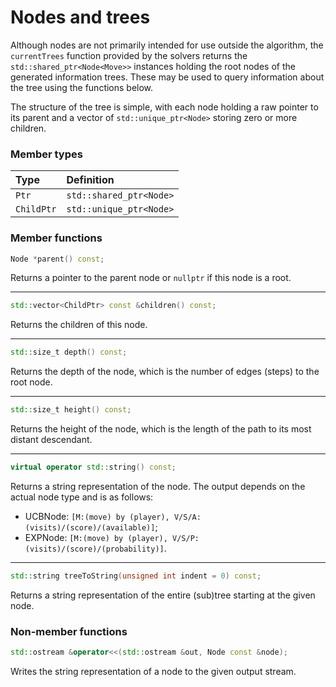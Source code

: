 # Nodes and trees
Although nodes are not primarily intended for use outside the algorithm, the `currentTrees` function provided by the solvers returns the `std::shared_ptr<Node<Move>>` instances holding the root nodes of the generated information trees. These may be used to query information about the tree using the functions below.

The structure of the tree is simple, with each node holding a raw pointer to its parent and a vector of `std::unique_ptr<Node>` storing zero or more children.

### Member types

| Type      | Definition                |
|:----------|:--------------------------|
|`Ptr`      |`std::shared_ptr<Node>`    |
|`ChildPtr` |`std::unique_ptr<Node>`    |

### Member functions
```cpp
Node *parent() const;
```
Returns a pointer to the parent node or `nullptr` if this node is a root.

---
```cpp
std::vector<ChildPtr> const &children() const;
```
Returns the children of this node.

---
```cpp
std::size_t depth() const;
```
Returns the depth of the node, which is the number of edges (steps) to the root node.

---
```cpp
std::size_t height() const;
```
Returns the height of the node, which is the length of the path to its most distant descendant.

---
```cpp
virtual operator std::string() const;
```
Returns a string representation of the node. The output depends on the actual node type and is as follows:
* UCBNode: `[M:(move) by (player), V/S/A: (visits)/(score)/(available)]`;
* EXPNode: `[M:(move) by (player), V/S/P: (visits)/(score)/(probability)]`.

---
```cpp
std::string treeToString(unsigned int indent = 0) const;
```
Returns a string representation of the entire (sub)tree starting at the given node.

### Non-member functions
```cpp
std::ostream &operator<<(std::ostream &out, Node const &node);
```
Writes the string representation of a node to the given output stream.
